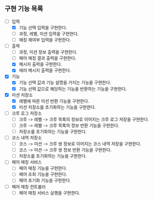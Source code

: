 ## 구현 기능 목록

- [ ] 입력
    - [x] 기능 선택 입력을 구현한다.
    - [ ] 과정, 레벨, 미션 입력을 구현한다.
    - [ ] 매칭 재여부 입력을 구현한다.
- [ ] 출력
    - [ ] 과정, 미션 정보 출력을 구현한다.
    - [ ] 페어 매칭 결과 출력을 구현한다.
    - [x] 메시지 출력을 구현한다.
    - [x] 에러 메시지 출력을 구현한다.
- [x] 기능
    - [x] 기능 선택 값과 기능 설명을 가지는 기능을 구현한다.
    - [x] 기능 선택 값으로 해당하는 기능을 반환하는 기능을 구현한다.
- [x] 미션 저장소
    - [x] 레벨에 따른 미션 반환 기능을 구현한다.
    - [x] 미션 저장소를 초기화하는 기능을 구현한다.
- [ ] 크루 로그 저장소
    - [ ] 크루 -> 레벨 -> 크루 목록의 정보로 이어지는 크루 로그 저장을 구현한다.
    - [ ] 크루 -> 레벨 -> 크루 목록의 정보 반환 기능을 구현한다.
    - [ ] 저장소를 초기화하는 기능을 구현한다.
- [ ] 코스 내역 저장소
    - [ ] 코스 -> 미션 -> 크루 쌍 정보로 이어지는 코스 내역 저장을 구현한다.
    - [ ] 코스 -> 미션 -> 크루 쌍 정보 반환 기능을 구현한다.
    - [ ] 저장소를 초기화하는 기능을 구현한다.
- [ ] 페어 매칭 서비스
    - [ ] 페어 매칭 기능을 구현한다.
    - [ ] 페어 조회 기능을 구현한다.
    - [ ] 페어 초기화 기능을 구현한다.
- [ ] 페어 매칭 컨트롤러
    - [ ] 페어 매칭 서비스 실행을 구현한다.